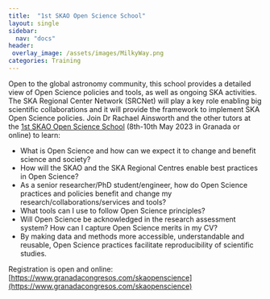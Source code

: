 ```yaml
---
title:  "1st SKAO Open Science School"
layout: single
sidebar:
  nav: "docs"
header:
 overlay_image: /assets/images/MilkyWay.png
categories: Training
---
```

Open to the global astronomy community, this school provides a detailed view of Open Science policies and tools, as well as ongoing SKA activities. The SKA Regional Center Network (SRCNet) will play a key role enabling big scientific collaborations and it will provide the framework to implement SKA Open Science policies. 
Join Dr Rachael Ainsworth and the other tutors at the [1st SKAO Open Science School](https://www.granadacongresos.com/skaopenscience) (8th-10th May 2023 in Granada or online) to learn:
- What is Open Science and how can we expect it to change and benefit science and society?
- How will the SKAO and the SKA Regional Centres enable best practices in Open Science?
- As a senior researcher/PhD student/engineer, how do Open Science practices and policies benefit and change my research/collaborations/services and tools?
- What tools can I use to follow Open Science principles?
- Will Open Science be acknowledged in the research assessment system? How can I capture Open Science merits in my CV?
- By making data and methods more accessible, understandable and reusable, Open Science practices facilitate reproducibility of scientific studies. 
 
Registration is open and online: [https://www.granadacongresos.com/skaopenscience](https://www.granadacongresos.com/skaopenscience)
